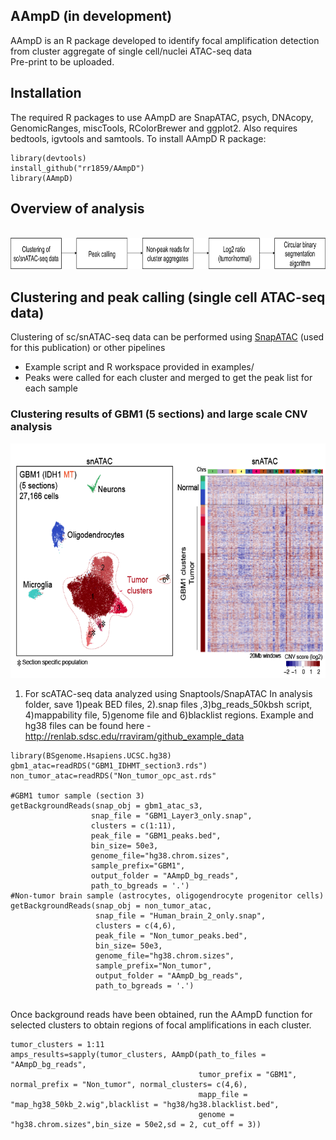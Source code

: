 ## AAmpD (in development) 
AAmpD is an R package developed to identify focal amplification detection from cluster aggregate of single cell/nuclei ATAC-seq data <br />
Pre-print to be uploaded.

## Installation
The required R packages to use AAmpD are SnapATAC, psych, DNAcopy, GenomicRanges, miscTools, RColorBrewer and ggplot2. Also requires bedtools, igvtools and samtools. To install AAmpD R package:
```
library(devtools)
install_github("rr1859/AAmpD")
library(AAmpD)
```
## Overview of analysis
<br />
<img src="./images/Overview_github.png" width="800" height="50" />

## Clustering and peak calling (single cell ATAC-seq data)
Clustering of sc/snATAC-seq data can be performed using [SnapATAC](https://github.com/r3fang/SnapATAC) (used for this publication) or other pipelines
* Example script and R workspace provided in examples/
* Peaks were called for each cluster and merged to get the peak list for each sample
 
### Clustering results of GBM1 (5 sections) and large scale CNV analysis
<img src="./images/GBM1.png" width="600" height="375" />

1) For scATAC-seq data analyzed using Snaptools/SnapATAC
In analysis folder, save 1)peak BED files, 2).snap files ,3)bg_reads_50kbsh script, 4)mappability file, 5)genome file and 6)blacklist regions. Example and hg38 files can be found here - http://renlab.sdsc.edu/rraviram/github_example_data
```
library(BSgenome.Hsapiens.UCSC.hg38)
gbm1_atac=readRDS("GBM1_IDHMT_section3.rds")
non_tumor_atac=readRDS("Non_tumor_opc_ast.rds"

#GBM1 tumor sample (section 3)
getBackgroundReads(snap_obj = gbm1_atac_s3, 
                  snap_file = "GBM1_Layer3_only.snap", 
                  clusters = c(1:11),
                  peak_file = "GBM1_peaks.bed", 
                  bin_size= 50e3,
                  genome_file="hg38.chrom.sizes", 
                  sample_prefix="GBM1",
                  output_folder = "AAmpD_bg_reads",
                  path_to_bgreads = '.')
#Non-tumor brain sample (astrocytes, oligogendrocyte progenitor cells)
getBackgroundReads(snap_obj = non_tumor_atac, 
                   snap_file = "Human_brain_2_only.snap",
                   clusters = c(4,6),
                   peak_file = "Non_tumor_peaks.bed", 
                   bin_size= 50e3, 
                   genome_file="hg38.chrom.sizes",
                   sample_prefix="Non_tumor",
                   output_folder = "AAmpD_bg_reads", 
                   path_to_bgreads = '.') 


```
Once background reads have been obtained, run the AAmpD function for selected clusters to obtain regions of focal amplifications in each cluster.
```
tumor_clusters = 1:11
amps_results=sapply(tumor_clusters, AAmpD(path_to_files = "AAmpD_bg_reads",
                                          tumor_prefix = "GBM1", normal_prefix = "Non_tumor", normal_clusters= c(4,6),
                                          mapp_file = "map_hg38_50kb_2.wig",blacklist = "hg38/hg38.blacklist.bed", 
                                          genome = "hg38.chrom.sizes",bin_size = 50e2,sd = 2, cut_off = 3))


```
